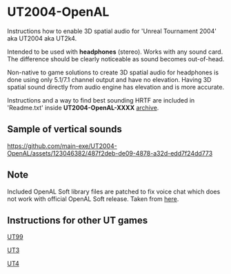 # UT2004-OpenAL
Instructions how to enable 3D spatial audio for 'Unreal Tournament 2004' aka UT2004 aka UT2k4.

Intended to be used with **headphones** (stereo). Works with any sound card.  
The difference should be clearly noticeable as sound becomes out-of-head.

Non-native to game solutions to create 3D spatial audio for headphones is done using only 5.1/7.1 channel output and have no elevation.
Having 3D spatial sound directly from audio engine has elevation and is more accurate.  

Instructions and a way to find best sounding HRTF are included in 'Readme.txt' inside **UT2004-OpenAL-XXXX** [archive](https://github.com/main-exe/UT2004-OpenAL/releases).

## Sample of vertical sounds


https://github.com/main-exe/UT2004-OpenAL/assets/123046382/487f2deb-de09-4878-a32d-edd7f24dd773


## Note
Included OpenAL Soft library files are patched to fix voice chat which does not work with official OpenAL Soft release.
Taken from [here](https://github.com/zenakuten/openal-soft/releases/tag/1.23.1-makemhr-UT2004).

## Instructions for other UT games

[UT99](https://github.com/main-exe/UT99-OpenAL)

[UT3](https://github.com/main-exe/UT3-OpenAL)

[UT4](https://github.com/main-exe/UT4-OpenAL)

